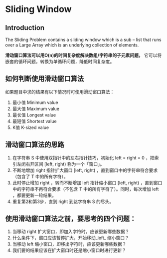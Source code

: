 # Sliding Window
##  Introduction
The Sliding Problem contains a sliding window 
which is a sub – list that runs over 
a Large Array which is an underlying 
collection of elements.


**滑动窗口算法可以用O(n)的时间复杂度解决数组/字符串的子元素问题，**
它可以将嵌套的循环问题，转换为单循环问题，降低时间复杂度。

## 如何判断使用滑动窗口算法
如果题目中求的结果有以下情况时可使用滑动窗口算法：
1. 最小值 Minimum value
2. 最大值 Maximum value
3. 最长值 Longest value
4. 最短值 Shortest value
5. K值 K-sized value

## 滑动窗口算法的思路
1. 在字符串 S 中使用双指针中的左右指针技巧，初始化 left = right = 0 ，把索引左闭右开区间 [left, right) 称为一个「窗口」。
2. 不断地增加 right 指针扩大窗口 [left, right) ，直到窗口中的字符串符合要求（包含了 T 中的所有字符）。
3. 此时停止增加 right ，转而不断增加 left 指针缩小窗口 [left, right) ，直到窗口中的字符串不再符合要求（不包含 T 中的所有字符了）。同时，每次增加 left ，都要更新一轮结果。
4. 重复第2和第3步，直到 right 到达字符串 S 的尽头。

## 使用滑动窗口算法之前，要思考的四个问题：
1. 当移动 right 扩大窗口，即加入字符时，应该更新哪些数据？
2. 什么条件下，窗口应该暂停扩大，开始移动_left_ 缩小窗口？
3. 当移动 left 缩小窗口，即移出字符时，应该更新哪些数据？
4. 我们要的结果应该在扩大窗口时还是缩小窗口时进行更新？